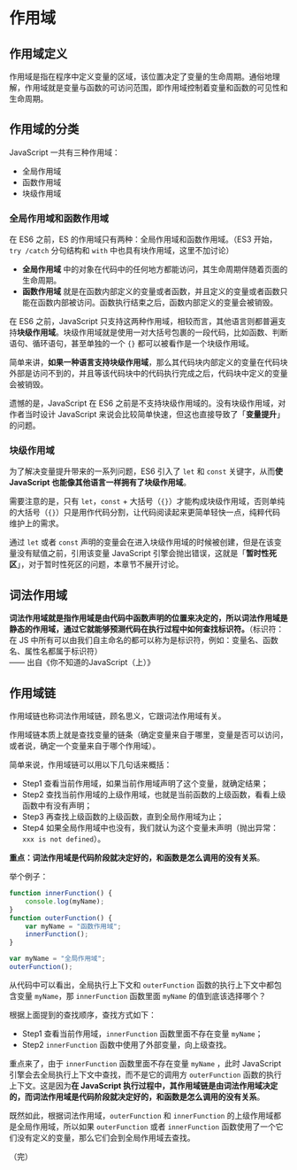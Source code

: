 # 作用域

## 作用域定义

作用域是指在程序中定义变量的区域，该位置决定了变量的生命周期。通俗地理解，作用域就是变量与函数的可访问范围，即作用域控制着变量和函数的可见性和生命周期。

## 作用域的分类

JavaScript 一共有三种作用域：

* 全局作用域
* 函数作用域
* 块级作用域

### 全局作用域和函数作用域

在 ES6 之前，ES 的作用域只有两种：全局作用域和函数作用域。（ES3 开始，`try /catch` 分句结构和 `with` 中也具有块作用域，这里不加讨论）

* **全局作用域** 中的对象在代码中的任何地方都能访问，其生命周期伴随着页面的生命周期。
* **函数作用域** 就是在函数内部定义的变量或者函数，并且定义的变量或者函数只能在函数内部被访问。函数执行结束之后，函数内部定义的变量会被销毁。

在 ES6 之前，JavaScript 只支持这两种作用域，相较而言，其他语言则都普遍支持**块级作用域**。块级作用域就是使用一对大括号包裹的一段代码，比如函数、判断语句、循环语句，甚至单独的一个 `{}` 都可以被看作是一个块级作用域。

简单来讲，**如果一种语言支持块级作用域**，那么其代码块内部定义的变量在代码块外部是访问不到的，并且等该代码块中的代码执行完成之后，代码块中定义的变量会被销毁。

遗憾的是，JavaScript 在 ES6 之前是不支持块级作用域的。没有块级作用域，对作者当时设计 JavaScript 来说会比较简单快速，但这也直接导致了「**变量提升**」的问题。

### 块级作用域

为了解决变量提升带来的一系列问题，ES6 引入了 `let` 和 `const` 关键字，从而**使 JavaScript 也能像其他语言一样拥有了块级作用域**。

需要注意的是，只有 `let`，`const` + 大括号（`{}`）才能构成块级作用域，否则单纯的大括号（`{}`）只是用作代码分割，让代码阅读起来更简单轻快一点，纯粹代码维护上的需求。

通过 `let` 或者 `const` 声明的变量会在进入块级作用域的时候被创建，但是在该变量没有赋值之前，引用该变量 JavaScript 引擎会抛出错误，这就是「**暂时性死区**」，对于暂时性死区的问题，本章节不展开讨论。

## 词法作用域

**词法作用域就是指作用域是由代码中函数声明的位置来决定的，所以词法作用域是静态的作用域，通过它就能够预测代码在执行过程中如何查找标识符。**（标识符：在 JS 中所有可以由我们自主命名的都可以称为是标识符，例如：变量名、函数名、属性名都属于标识符）  
—— 出自《你不知道的JavaScript（上）》

## 作用域链

作用域链也称词法作用域链，顾名思义，它跟词法作用域有关。

作用域链本质上就是查找变量的链条（确定变量来自于哪里，变量是否可以访问，或者说，确定一个变量来自于哪个作用域）。

简单来说，作用域链可以用以下几句话来概括：

* Step1 查看当前作用域，如果当前作用域声明了这个变量，就确定结果；
* Step2 查找当前作用域的上级作用域，也就是当前函数的上级函数，看看上级函数中有没有声明；
* Step3 再查找上级函数的上级函数，直到全局作用域为止；
* Step4 如果全局作用域中也没有，我们就认为这个变量未声明（抛出异常：`xxx is not defined`）。

**重点：词法作用域是代码阶段就决定好的，和函数是怎么调用的没有关系**。

举个例子：

```javascript
function innerFunction() {
    console.log(myName);
}
function outerFunction() {
    var myName = "函数作用域";
    innerFunction();
}

var myName = "全局作用域";
outerFunction();
```

从代码中可以看出，全局执行上下文和 `outerFunction` 函数的执行上下文中都包含变量 `myName`，那 `innerFunction` 函数里面 `myName` 的值到底该选择哪个？

根据上面提到的查找顺序，查找方式如下：

* Step1 查看当前作用域，`innerFunction` 函数里面不存在变量 `myName`；
* Step2 `innerFunction` 函数中使用了外部变量，向上级查找。

重点来了，由于 `innerFunction` 函数里面不存在变量 `myName` ，此时 JavaScript 引擎会去全局执行上下文中查找，而不是它的调用方 `outerFunction` 函数的执行上下文。这是因为**在 JavaScript 执行过程中，其作用域链是由词法作用域决定的，而词法作用域是代码阶段就决定好的，和函数是怎么调用的没有关系**。

既然如此，根据词法作用域，`outerFunction` 和 `innerFunction` 的上级作用域都是全局作用域，所以如果 `outerFunction` 或者 `innerFunction` 函数使用了一个它们没有定义的变量，那么它们会到全局作用域去查找。

（完）
